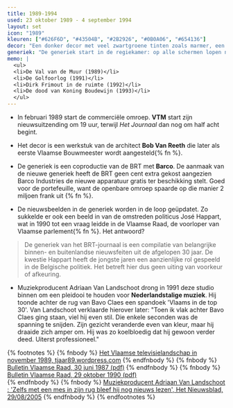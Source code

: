 ```yaml
---
title: 1989-1994
used: 23 oktober 1989 - 4 september 1994
layout: set
icon: "1989"
kleuren: ["#626F6D", "#43504B", "#2B2926", "#0B0A06", "#654136"]
decor: "Een donker decor met veel zwartgroene tinten zoals marmer, een grijze desk met in het midden een ebbenhouten cirkel, een zwarte telefoon en een pikzwarte computer brengen een intiemere stijl."
generiek: "De generiek start in de regiekamer: op alle schermen lopen nieuwsbeelden binnen. Centraal zweeft een televisietoestel die steeds moderner wordt. Het eindigt in een aankondiging van 'Journaal'."
memo: |
  <ul>
  <li>De Val van de Muur (1989)</li>
  <li>De Golfoorlog (1991)</li>
  <li>Dirk Frimout in de ruimte (1992)</li>
  <li>De dood van Koning Boudewijn (1993)</li>
  </ul>
---
```


* In februari 1989 start de commerciële omroep. **VTM** start zijn nieuwsuitzending om 19 uur, terwijl <cite>Het Journaal</cite> dan nog om half acht begint.

* Het decor is een werkstuk van de architect **Bob Van Reeth** die later als eerste Vlaamse Bouwmeester wordt aangesteld{% fn %}.

* De generiek is een coproductie van de BRT met **Barco**. De aanmaak van de nieuwe generiek heeft de BRT geen cent extra gekost aangezien Barco Industries de nieuwe apparatuur gratis ter beschikking stelt. Goed voor de portefeuille, want de openbare omroep spaarde op die manier 2 miljoen frank uit {% fn %}.

* De nieuwsbeelden in de generiek worden in de loop geüpdatet. Zo sukkelde er ook een beeld in van de omstreden politicus José Happart, wat in 1990 tot een vraag leidde in de Vlaamse Raad, de voorloper van Vlaamse parlement{% fn %}. Het antwoord?
> De generiek van het BRT-journaal is een compilatie van belangrijke binnen- en buitenlandse nieuwsfeiten uit de afgelopen 30 jaar. De kwestie Happart heeft de jongste jaren een aanzienlijke rol gespeeld in de Belgische politiek. Het betreft hier dus geen uiting van voorkeur of afkeuring.

* Muziekproducent Adriaan Van Landschoot drong in 1991 deze studio binnen om een pleidooi te houden voor **Nederlandstalige muziek**. Hij toonde achter de rug van Bavo Claes een spandoek 'Vlaams in de top 30'. Van Landschoot verklaarde hierover later: "Toen ik vlak achter Bavo Claes ging staan, viel hij even stil. Die enkele seconden was de spanning te snijden. Zijn gezicht veranderde even van kleur, maar hij draaide zich amper om. Hij was zo koelbloedig dat hij gewoon verder deed. Uiterst professioneel."


{% footnotes %}
{% fnbody %}
<a href="https://tjaar89.wordpress.com/het-vlaamse-televisielandschap-in-november-1989/" target="_blank">Het Vlaamse televisielandschap in november 1989, tjaar89.wordpress.com</a>
{% endfnbody %}
{% fnbody %}
<a href="https://docs.vlaamsparlement.be/docs/bva/1986-1987/va-17-.pdf" target="_blank">Bulletin Vlaamse Raad, 30 juni 1987 (pdf)</a>
{% endfnbody %}
{% fnbody %}
<a href="https://docs.vlaamsparlement.be/docs/bva/1990-1991/va-01-.pdf" target="_blank">Bulletin Vlaamse Raad, 29 oktober 1990 (pdf)</a>  
{% endfnbody %}
{% fnbody %}
<a href="http://www.nieuwsblad.be/cnt/g77hcmpr">Muziekproducent Adriaan Van Landschoot : 'Zelfs met een mes in zijn rug bleef hij nog nieuws lezen', Het Nieuwsblad, 29/08/2005</a>
{% endfnbody %}
{% endfootnotes %}
